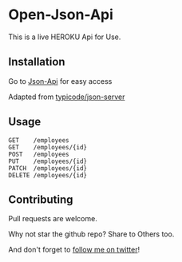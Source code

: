 # Open-Json-Api

This is a live HEROKU Api for Use.
## Installation

Go to  [Json-Api](https://open-json-api.herokuapp.com/) for easy access


Adapted from [typicode/json-server](https://github.com/typicode/json-server)  



## Usage

```
GET    /employees
GET    /employees/{id}
POST   /employees
PUT    /employees/{id}
PATCH  /employees/{id}
DELETE /employees/{id}
```

## Contributing
Pull requests are welcome.

Why not star the github repo? Share to Others too.

And don't forget to [follow me on twitter](https://twitter.com/allindeveloper)!

